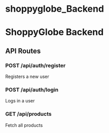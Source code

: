 # shoppyglobe_Backend

# ShoppyGlobe Backend

## API Routes

### POST /api/auth/register
Registers a new user  

### POST /api/auth/login
Logs in a user  

### GET /api/products
Fetch all products  
